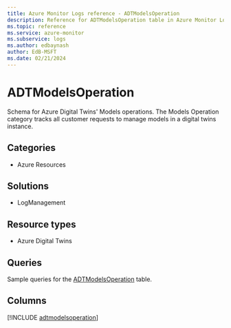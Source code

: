 ```yaml
---
title: Azure Monitor Logs reference - ADTModelsOperation
description: Reference for ADTModelsOperation table in Azure Monitor Logs.
ms.topic: reference
ms.service: azure-monitor
ms.subservice: logs
ms.author: edbaynash
author: EdB-MSFT
ms.date: 02/21/2024
---
```


# ADTModelsOperation

Schema for Azure Digital Twins' Models operations. The Models Operation category tracks all customer requests to manage models in a digital twins instance.


## Categories

- Azure Resources

## Solutions

- LogManagement

## Resource types

- Azure Digital Twins

## Queries

 Sample queries for the [ADTModelsOperation](/azure/azure-monitor/reference/queries/adtmodelsoperation) table.


## Columns
  
[!INCLUDE [adtmodelsoperation](.././tables/includes/adtmodelsoperation-include.md)]
